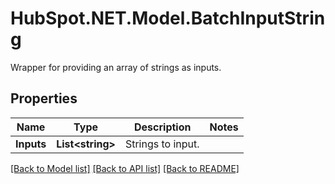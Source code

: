 # HubSpot.NET.Model.BatchInputString
Wrapper for providing an array of strings as inputs.

## Properties

Name | Type | Description | Notes
------------ | ------------- | ------------- | -------------
**Inputs** | **List&lt;string&gt;** | Strings to input. | 

[[Back to Model list]](../README.md#documentation-for-models) [[Back to API list]](../README.md#documentation-for-api-endpoints) [[Back to README]](../README.md)

